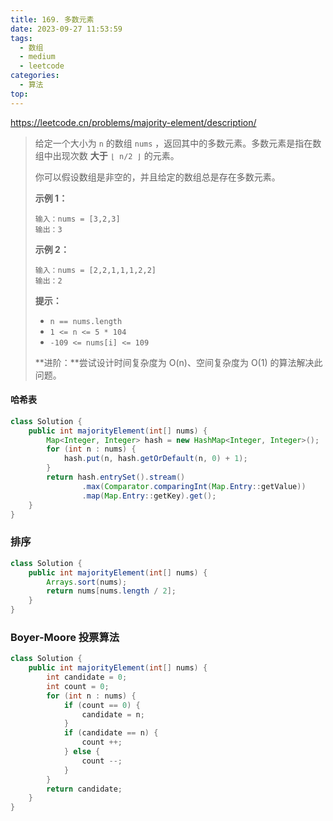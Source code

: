 ```yaml
---
title: 169. 多数元素
date: 2023-09-27 11:53:59
tags:
  - 数组
  - medium
  - leetcode
categories:
  - 算法
top:
---
```


https://leetcode.cn/problems/majority-element/description/

<!-- more -->

>给定一个大小为 `n` 的数组 `nums` ，返回其中的多数元素。多数元素是指在数组中出现次数 **大于** `⌊ n/2 ⌋` 的元素。
>
>你可以假设数组是非空的，并且给定的数组总是存在多数元素。
>
> 
>
> **示例 1：**
>
>```
>输入：nums = [3,2,3]
>输出：3
>```
>
>**示例 2：**
>
>```
>输入：nums = [2,2,1,1,1,2,2]
>输出：2
>```
>
> 
>
>**提示：**
>
>- `n == nums.length`
>- `1 <= n <= 5 * 104`
>- `-109 <= nums[i] <= 109`
>
> 
>
>**进阶：**尝试设计时间复杂度为 O(n)、空间复杂度为 O(1) 的算法解决此问题。

#### 哈希表

```java
class Solution {
    public int majorityElement(int[] nums) {
        Map<Integer, Integer> hash = new HashMap<Integer, Integer>();
        for (int n : nums) {
            hash.put(n, hash.getOrDefault(n, 0) + 1);
        }
        return hash.entrySet().stream()
                .max(Comparator.comparingInt(Map.Entry::getValue))
                .map(Map.Entry::getKey).get();
    }
}
```

### 排序

```java
class Solution {
    public int majorityElement(int[] nums) {
        Arrays.sort(nums);
        return nums[nums.length / 2];
    }
}
```

### Boyer-Moore 投票算法

```java
class Solution {
    public int majorityElement(int[] nums) {
        int candidate = 0;
        int count = 0;
        for (int n : nums) {
            if (count == 0) {
                candidate = n;
            }
            if (candidate == n) {
                count ++;
            } else {
                count --;
            }
        }
        return candidate;
    }
}
```

